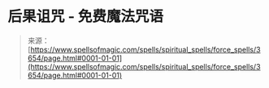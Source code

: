 <!--yml

category: 未分类

date: 2024-06-12 18:37:19

-->

# 后果诅咒 - 免费魔法咒语

> 来源：[https://www.spellsofmagic.com/spells/spiritual_spells/force_spells/3654/page.html#0001-01-01](https://www.spellsofmagic.com/spells/spiritual_spells/force_spells/3654/page.html#0001-01-01)
